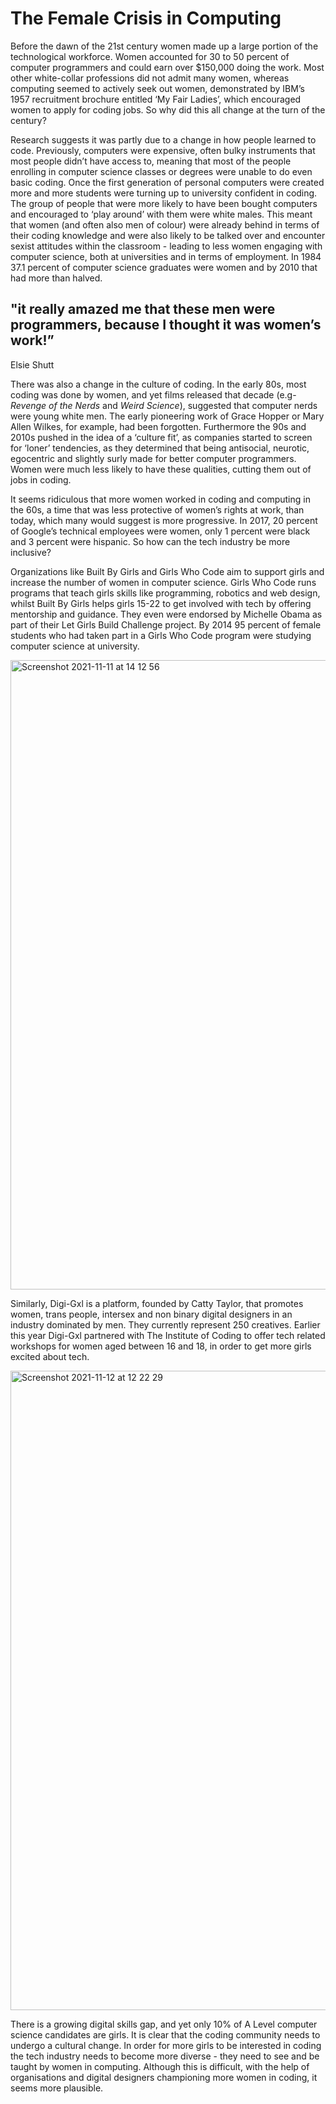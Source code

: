 # The Female Crisis in Computing
<p>Before the dawn of the 21st century women made up a large portion of the technological workforce. Women accounted for 30 to 50 percent of computer programmers and could earn over $150,000 doing the work. Most other white-collar professions did not admit many women, whereas computing seemed to actively seek out women, demonstrated by IBM’s 1957 recruitment brochure entitled ‘My Fair Ladies’, which encouraged women to apply for coding jobs. So why did this all change at the turn of the century? 
</p>
<p>Research suggests it was partly due to a change in how people learned to code. Previously, computers were expensive, often bulky instruments that most people didn’t have access to, meaning that most of the people enrolling in computer science classes or degrees were unable to do even basic coding. Once the first generation of personal computers were created more and more students were turning up to university confident in coding. The group of people that were more likely to have been bought computers and encouraged to ‘play around’ with them were white males. This meant that women (and often also men of colour) were already behind in terms of their coding knowledge and were also likely to be talked over and encounter sexist attitudes within the classroom - leading to less women engaging with computer science, both at universities and in terms of employment. In 1984 37.1 percent of computer science graduates were women and by 2010 that had more than halved.
</p>
<p><h2>"it really amazed me that these men were programmers, because I thought it was women’s work!”</h2>Elsie Shutt
</p>
<p>There was also a change in the culture of coding. In the early 80s, most coding was done by women, and yet films released that decade (e.g- <em>Revenge of the Nerds</em> and <em>Weird Science</em>), suggested that computer nerds were young white men. The early pioneering work of Grace Hopper or Mary Allen Wilkes, for example, had been forgotten. Furthermore the 90s and 2010s pushed in the idea of a ‘culture fit’, as companies started to screen for ‘loner’ tendencies, as they determined that being antisocial, neurotic, egocentric and slightly surly made for better computer programmers. Women were much less likely to have these qualities, cutting them out of jobs in coding.
</p>
<p>It seems ridiculous that more women worked in coding and computing in the 60s, a time that was less protective of women’s rights at work, than today, which many would suggest is more progressive. In 2017, 20 percent of Google’s technical employees were women, only 1 percent were black and 3 percent were hispanic. So how can the tech industry be more inclusive?
</p>
<p>Organizations like Built By Girls and Girls Who Code aim to support girls and increase the number of women in computer science. Girls Who Code runs programs that teach girls skills like programming, robotics and web design, whilst Built By Girls helps girls 15-22 to get involved with tech by offering mentorship and guidance. They even were endorsed by Michelle Obama as part of their Let Girls Build Challenge project. By 2014 95 percent of female students who had taken part in a Girls Who Code program were studying computer science at university. 
</p>
<img width="1007" alt="Screenshot 2021-11-11 at 14 12 56" src="https://user-images.githubusercontent.com/93995099/141312684-7f3cf340-c41b-4ccc-abd8-c520bb4454e3.png">
</p>
<p>Similarly, Digi-Gxl is a platform, founded by Catty Taylor, that promotes women, trans people, intersex and non binary digital designers in an industry dominated by men. They currently represent 250 creatives. Earlier this year Digi-Gxl partnered with The Institute of Coding to offer tech related workshops for women aged between 16 and 18, in order to get more girls excited about tech.
</p>
<img width="1023" alt="Screenshot 2021-11-12 at 12 22 29" src="https://user-images.githubusercontent.com/93995099/141466480-bd06229b-d615-4c14-a4c7-a4a28ea684f9.png">
</p>
<p>There is a growing digital skills gap, and yet only 10% of A Level computer science candidates are girls. It is clear that the coding community needs to undergo a cultural change. In order for more girls to be interested in coding the tech industry needs to become more diverse - they need to see and be taught by women in computing. Although this is difficult, with the help of organisations and digital designers championing more women in coding, it seems more plausible. 
